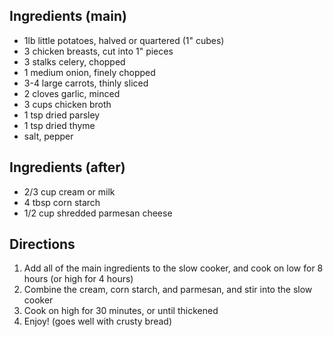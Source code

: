 ## Ingredients (main)
- 1lb little potatoes, halved or quartered (1" cubes)
- 3 chicken breasts, cut into 1" pieces
- 3 stalks celery, chopped
- 1 medium onion, finely chopped
- 3-4 large carrots, thinly sliced
- 2 cloves garlic, minced
- 3 cups chicken broth
- 1 tsp dried parsley
- 1 tsp dried thyme
- salt, pepper

## Ingredients (after)
- 2/3 cup cream or milk
- 4 tbsp corn starch
- 1/2 cup shredded parmesan cheese

## Directions
1. Add all of the main ingredients to the slow cooker, and cook on low for 8 hours (or high for 4 hours)
2. Combine the cream, corn starch, and parmesan, and stir into the slow cooker
3. Cook on high for 30 minutes, or until thickened
4. Enjoy! (goes well with crusty bread)
